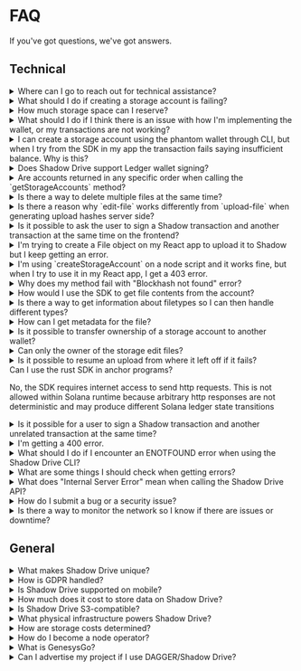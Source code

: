 # FAQ

If you've got questions, we've got answers.

## Technical

<details>

<summary>Where can I go to reach out for technical assistance?</summary>

Our [Discord server](https://discord.gg/genesysgo) is the best place to get in touch with us.\
We have a dedicated support section.

In addition to this FAQ, you might find the [Github Q\&A](https://github.com/GenesysGo/shadow-drive/issues?q=is%3Aissue+is%3Aclosed) useful as deeper technical issues are discussed.

Discord Server: https://discord.gg/genesysgo

GitHub FAQ: https://github.com/GenesysGo/shadow-drive/issues?q=is%3Aissue+is%3Aclosed

</details>

<details>

<summary>What should I do if creating a storage account is failing?</summary>

If creating a storage account is failing, make sure that you have appropriate amounts of both SOL and SHDW in your wallet. Creating a storage account requires a small amount of SOL to cover the transaction fee, as well as some SHDW to cover the initial storage allocation. Make sure that your wallet has enough funds to cover these requirements. Review the docs here: https://docs.shadow.cloud/build/the-cli#create-a-storage-account

If you have the correct amount of SOL and SHDW in your wallet but creating a storage account is still failing, there may be other factors at play that are causing the issue. Some possible causes could be network connectivity issues, problems with the Shadow Drive node, or bugs/issues with the SDK.

To troubleshoot the issue, you can try the following:

-   Verify that the [Shadow Drive network](https://status.genesysgo.net/) is up and running. https://status.genesysgo.net/
-   Check the Shadow Drive [Change Log](../../reference/change-logs.md) for any known issues or bugs that may be causing the problem. https://docs.shadow.cloud/reference/change-logs
-   Contact Shadow Drive [support](https://discord.gg/genesysgo) for further assistance. https://discord.gg/genesysgo

</details>

<details>

<summary>How much storage space can I reserve?</summary>

There is an upper limit of 1GB per bucket as stated in the CLI: https://docs.shadow.cloud/build/the-cli#create-a-storage-account

Development is currently underway which will greatly increase this cap.

</details>

<details>

<summary>What should I do if I think there is an issue with how I'm implementing the wallet, or my transactions are not working?</summary>

If you think there is an issue with how you're implementing the wallet, or your transactions are not working, you can try upgrading the wallet adapters. Check the Solana wallet adapter repositories for their examples, as the process for importing the adapters may have changed.

Additionally, you can refer to the Shadow Drive documentation and SDK for more information on how to properly implement the wallet and perform transactions. You can review the example here: https://docs.shadow.cloud/build/the-sdk/sdk-javascript#example-post-request-via-sdk-make-immutable

If you are using react to build a wallet using `const drive = await new ShdwDrive(connection, wallet).init();` and getting the error "Cannot read properties of undefined (reading 'toBytes')" then remember to make sure you must pass the entire wallet around and make sure to not deconstruct it.

If you're still having issues, contact Shadow Drive support for further assistance.

</details>

<details>

<summary> I can create a storage account using the phantom wallet through CLI, but when I try from the SDK in my app the transaction fails saying insufficient balance. Why is this?</summary>

For the purposes of utilizing the Shadow Drive, ~0.1 SOL in our experience will avoid insufficient balance errors. You can also examine the TXs to see if there's any differences in your spend when using the CLI versus the SDK methods.

</details>

<details>

<summary>Does Shadow Drive support Ledger wallet signing?</summary>

No, Shadow Drive does not currently support Ledger wallet signing. The reason we are currently unable to provide Ledger support is due to the absence of the message signing feature in the Solana app for Ledger, as our system relies on this functionality.

To expedite the implementation of Ledger support, kindly consider drawing attention to this GitHub issue by leaving a comment: https://github.com/solana-labs/wallet-adapter/pull/712

</details>

<details>

<summary>Are accounts returned in any specific order when calling the `getStorageAccounts` method?</summary>

Yes, accounts are returned in the order they are created when calling the `getStorageAccounts` method in GenesysGo Shadow Drive. This is because the system was designed and built in such a way to ensure that the accounts are returned in the order they were created. https://docs.shadow.cloud/build/the-sdk/sdk-javascript#getstorageaccounts

</details>

<details>

<summary>Is there a way to delete multiple files at the same time?</summary>

Currently, it is not possible to delete multiple files at once. However, we have added this feature to our roadmap and will be working on it in the near future. Thank you for your suggestion!

</details>

<details>

<summary>Is there a reason why `edit-file` works differently from `upload-file` when generating upload hashes server side?</summary>

The `edit-file` functionality works differently from `upload-file` because it is a remnant of the first iteration of Shadow Drive where every file had an associated account on-chain with some metadata that was crucial for tracking. However, we've made some changes that aren't documented yet and aren't implemented in the SDKs. If you add `overwrite: true` to the request body of an upload request that you make manually instead of through the SDK, it will do the same thing as editing a file.

</details>

<details>

<summary>Is it possible to ask the user to sign a Shadow transaction and another transaction at the same time on the frontend?</summary>

Currently, it is not possible to ask the user to sign a Shadow transaction and another transaction at the same time on the frontend. The Shadow network only allows shadow drive-specific transactions to have instructions related to the shadow drive on chain program. Any other instructions will cause the transaction to fail. This security feature is in place to prevent malicious transactions.

</details>

<details>

<summary>I'm trying to create a File object on my React app to upload it to Shadow but I keep getting an error.</summary>

The error you're getting may be due to the Shadow Drive instance being created before the wallet-provider is ready. In the latest example on the main branch, there is a slight change in the useEffect that creates the drive instance which may resolve your issue. Additionally, make sure that the file data buffer is converted to a Blob using `new Blob([Buffer.from("data")])`.

</details>

<details>

<summary>I'm using `createStorageAccount` on a node script and it works fine, but when I try to use it in my React app, I get a 403 error.</summary>

By default, the rpc used is the Solana mainnet rpc api.mainnet-beta.solana.com. If you're getting blocked by that, you'll have to sign up for a paid RPC as we cannot control how the Solana mainnet rpc endpoint is limited. It is possible that the endpoint is blocking requests from the browser due to security reasons.

For additional help, consider joining our [Discord](https://discord.gg/genesysgo) and asking in support channels.

</details>

<details>

<summary>Why does my method fail with "Blockhash not found" error?</summary>

This is an issue on the Solana RPC side and unfortunately, all you can do is retry the method. Consider implementing retry and/or error handling in your application.

</details>

<details>

<summary>How would I use the SDK to get file contents from the account?</summary>

You can send a normal GET request to https://shdw-drive.genesysgo.net// to get the file contents from the account. You can read more in API methods here: https://docs.shadow.cloud/build/the-api

</details>

<details>

<summary>Is there a way to get information about filetypes so I can then handle different types?</summary>

You can make a HEAD request or a GET request to get information about file types. If you make a GET request, the response headers should include the content type. Review the API methods here: https://docs.shadow.cloud/build/the-api

</details>

<details>

<summary>How can I get metadata for the file?</summary>

You can get metadata for the file by making a POST request to https://shdw-drive.genesysgo.net//. The response will include metadata for the file. Review the API methods here: https://docs.shadow.cloud/build/the-api

</details>

<details>

<summary>Is it possible to transfer ownership of a storage account to another wallet?</summary>

Currently, this is not an active feature in the CLI or SDK. However, it is a planned feature for future releases.

</details>

<details>

<summary>Can only the owner of the storage edit files?</summary>

Yes, currently only the owner of the storage account can edit the files.

</details>

<details>

<summary>Is it possible to resume an upload from where it left off if it fails?</summary>

No, unfortunately it is not possible to resume an upload from where it left off if it fails. However, the CLI checks files before uploading and skips them if they already exist. You also receive an output JSON file for each file upload, which will indicate if a file already exists.

</details>

<detials>
<summary>Can I use the rust SDK in anchor programs?</summary>

No, the SDK requires internet access to send http requests. This is not allowed within Solana runtime because arbitrary http responses are not deterministic and may produce different Solana ledger state transitions
</details>

<details>

<summary>Is it possible for a user to sign a Shadow transaction and another unrelated transaction at the same time?</summary>

Currently, the Shadow network only allows Shadow Drive-specific transactions to include instructions related to the Shadow Drive on-chain program. Any other instructions will cause the transaction to fail as a security measure. This means that it is not possible for a user to sign a Shadow transaction and another unrelated transaction at the same time.

</details>

<details>

<summary>I'm getting a 400 error.</summary>

When getting 400 timeouts for transaction submissions, it is most likely due to congestion on the Solana network. While timing out and retrying is normal during Solana congestion, many are now using priority fees which may help solve congestion-related issues. Contact your RPC provider for further help.

If your 400 error is stating "Invalid transaction supplied" then you may need to join our support channel in [Discord](https://discord.gg/genesysgo) and provide more details on the specific method. To resolve the typical causes of this error do the following:

1. Check announcements in Discord (https://discord.gg/genesysgo) or the network status (https://status.genesysgo.net/) to make sure there is no platform-wide problem.
2. Check all of your versions and dependencies. You Solana wallet adapter dependencies and the version of the JavaScript SDK must be up to date.
3. Double check the wallet you have chosen to work with is not having issues. You may need to reach out to them directly.

</details>

<details>

<summary>What should I do if I encounter an ENOTFOUND error when using the Shadow Drive CLI?</summary>

If you encounter an ENOTFOUND error when using the Shadow Drive CLI, it is likely a local DNS issue on your side. ENOTFOUND is a DNS resolver problem, which means you will need to check with your Internet Service Provider (ISP) to resolve the issue. Alternatively, you can try using a Virtual Private Network (VPN) to see if that resolves the issue.

</details>

<details>
<summary>What are some things I should check when getting errors?</summary>

try setting --log-level debug with your command that is getting an error
confirm that ~/.config/solana/id.json exists
make sure you have installed the latest versions and dependencies
</details>

<details>
<summary>What does "Internal Server Error" mean when calling the Shadow Drive API?</summary>

There are a few reasons for this error but the most common is the file that have not migrated from the original version 1 format storage account to the newer version 2 format. For users that have created legacy style Shadow Drive accounts, please finish the migration steps. 

For additional help please reach out to to us in Discord (https://discord.gg/genesysgo).

</details>

<details>
<summary> How do I submit a bug or a security issue?</summary>

**https://github.com/GenesysGo/shdw-drive-bug-reports**

We adhere to a responsible disclosure process for security related issues. To ensure the responsible disclosure and handling of security vulnerabilities, we ask that you follow the process outlined below.

#### **Bug Reporting Process**

1. Submit a new bug report by creating a [new issue](https://github.com/GenesysGo/shdw-drive-bug-reports/issues/new/choose) in this repository. https://github.com/GenesysGo/shdw-drive-bug-reports/issues/new/choose
2. Please provide a clear and concise description of the issue, steps to reproduce it, and any relevant screenshots or logs.
3. Label your issue as a 'bug' or 'security' accordingly.

**Important**: For security-related issues, do not include sensitive information in the issue description. Instead, submit a pull request to our repository, containing the necessary details, so that the information remains concealed until the issue is resolved.

**Security related issues should only be reported through this repository.**

While we strongly encourage the use of this repository for bug reports and security issues, you may also reach out to us via our [**Discord**](https://discord.gg/genesysgo) server. Join the #shdw-drive-technical-support channel for assistance. However, please note that we will redirect you to submit the bug report through this GitHub repository for proper handling and tracking.

</details>

<details>

<summary>Is there a way to monitor the network so I know if there are issues or downtime?</summary>

Yes, you can subscribe to the Shadow Network status here: https://status.genesysgo.net/

Also follow us on twitter https://twitter.com/GenesysGo or join our tech support Discord: https://discord.gg/genesysgo

</details>

## General

<details>

<summary>What makes Shadow Drive unique?</summary>

Shadow Drive is a commodity cloud network that offers multiple service options, leveraging distributed ledger technology, and offering vertically integrated, L1-specific storage and compute. It is the only cloud network designed to democratize the earnings of traditional cloud platforms without sacrificing performance. Being S3-compatible, Shadow Drive maintains an open-source SDK and interoperability standards that make it easy to access through popular builder tools and SDKs. Its objective is to support popular tools that make building easier, regardless of the application you are building.

</details>

<details>

<summary>How is GDPR handled?</summary>

Shadow Drive provides developers with tools to comply with GDPR and can provide records to prove the deletion of a user's personal data. All records for GDPR compliance are stored on-chain and have been verified by the Solana validator network. The data is then encrypted and algorithmically distributed across the network in triplicate. All transactions are signed and publicly verifiable on-chain.

</details>

<details>

<summary>Is Shadow Drive supported on mobile?</summary>

Yes, Shadow Drive is supported on mobile through our ecosystem partners who are actively building on mobile. Please check out our Shadow Ecosystem page for more details. https://docs.shadow.cloud/build/community-mainted-uis

Additionally, in the future, our DAGGER distributed ledger technology will enable Solana Saga powered storage solutions for those seeking low cost decentralized mobile clouds. Please check out the Learn section for more information. You can read more here: https://docs.shadow.cloud/learn#compute

</details>

<details>

<summary>How much does it cost to store data on Shadow Drive?</summary>

Shadow Drive storage costs are driven by wholesale network costs, a fixed rate of 0.25 SHDW per 1 GB, and can be estimated through various front end UIs that capture moment-in-time estimates. One example is the front-end designed by an ecosystem partners, which provides detailed information on the network as well. Here is the link to the front-end: https://sdrive.app/stats

</details>

<details>

<summary>Is Shadow Drive S3-compatible?</summary>

Yes, Shadow Drive is S3-compatible. S3-compatibility is a widely adopted standard in the cloud storage industry, and many providers offer S3-compatible APIs and protocols, which gives builders greater flexibility in choosing a cloud storage provider. This means developers can easily move data between different services without worrying about compatibility issues. Additionally, S3-compatibility offers robust APIs that enable fast and reliable query, along with virtual mount capability, making it important for Web2, Web3, and the frontiers of distributed ledger tech and AI. Shadow Drive aims to empower developers to integrate it directly into their builds, and to support the talented community of designers who will create innovative platforms for Shadow Drive. You can read more here: https://docs.shadow.cloud/learn/design#s3-compatibility

</details>

<details>

<summary>What physical infrastructure powers Shadow Drive?</summary>

Shadow Drive runs on a global network of bare metal infrastructure, with all compute and storage existing on bare metal. There is no dependency on cloud providers for Shadow Drive operations. For more details on the design of Shadow Drive, please see the "Design" section under the "Learn" category: https://docs.shadow.cloud/learn/design

</details>

<details>

<summary>How are storage costs determined?</summary>

Prices vary depending on the front-end and the market value of storage costs per unit SHDW. There is a fixed 0.25 SHDW per 1 GB of storage across the network. You can visit front-end UIs such as https://sdrive.app/stats to determine costs.

</details>

<details>

<summary>How do I become a node operator?</summary>

Shadow Operators is currently in closed private alpha testing. Future updates will be provided as we progress towards a mainnet launch.

</details>

<details>

<summary>What is GenesysGo?</summary>

GenesysGo (GG) is a company that was founded in April 2021 as a Solana validator. Since then, GG has expanded its offerings to focus on a large ecosystem of tools and infrastructure for Solana. More details about the scope of our offerings can be found under the "Learn" category. GG has a team of talented developers and coders who are dedicated to building innovative solutions for the Solana community. For more information, you can visit our website at http://shadow.cloud/.

</details>

<details>

<summary>Can I advertise my project if I use DAGGER/Shadow Drive?</summary>

Yes, the Shadow Drive team would love to hear about your project if you are building on top of the Drive or using DAGGER. The best way to gain visibility is to submit a PR directly to the docs-shadow-cloud repo adding your project/business, details, and image to the Shadow Ecosystem list: https://github.com/GenesysGo/docs-shadow-cloud

Submit a PR to edit the file located here: https://github.com/GenesysGo/docs-shadow-cloud/blob/main/build/shadow-drive/community-mainted-uis.md

You can also share your work in the [Shadow Drive Discord](https://discord.com/invite/genesysgo). We will soon release an automated process to be added to the Shadow Ecosystem page.

</details>
